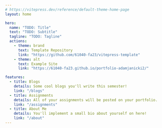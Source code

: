 ```yaml
---
# https://vitepress.dev/reference/default-theme-home-page
layout: home

hero:
  name: "TODO: Title"
  text: "TODO: Subtitle"
  tagline: "TODO: Tagline"
  actions:
    - theme: brand
      text: Template Repository
      link: "https://github.com/61040-fa23/vitepress-template"
    - theme: alt
      text: Example Site
      link: "https://61040-fa23.github.io/portfolio-adamjanicki2/"

features:
  - title: Blogs
    details: Some cool blogs you'll write this semester!
    link: "/blogs"
  - title: Assignments
    details: All of your assignments will be posted on your portfolio.
    link: "/assignments"
  - title: About Me
    details: You'll implement a small bio about yourself on here!
    link: "/about"
---
```


